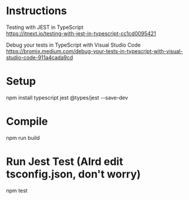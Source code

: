 # Instructions
Testing with JEST in TypeScript<br />
https://itnext.io/testing-with-jest-in-typescript-cc1cd0095421

Debug your tests in TypeScript with Visual Studio Code<br />
https://bromix.medium.com/debug-your-tests-in-typescript-with-visual-studio-code-911a4cada9cd

# Setup
npm install typescript jest @types/jest --save-dev

# Compile
npm run build

# Run Jest Test (Alrd edit tsconfig.json, don't worry)
npm test
